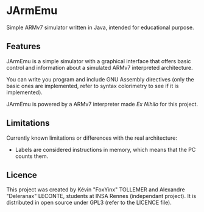 # JArmEmu
Simple ARMv7 simulator written in Java, intended for educational purpose.

## Features
JArmEmu is a simple simulator with a graphical interface that offers basic control and information about a simulated
ARMv7 interpreted architecture.

You can write you program and include GNU Assembly directives (only the basic ones are implemented, refer to syntax 
colorimetry to see if it is implemented).

JArmEmu is powered by a ARMv7 interpreter made *Ex Nihilo* for this project.

## Limitations
Currently known limitations or differences with the real architecture:
- Labels are considered instructions in memory, which means that the PC counts them.

## Licence
This project was created by Kévin "FoxYinx" TOLLEMER and Alexandre "Deleranax" LECONTE, students at INSA Rennes (independant
project). It is distributed in open source under GPL3 (refer to the LICENCE file).